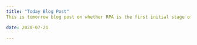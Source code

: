 ```yaml
---
title: "Today Blog Post"
This is tomorrow blog post on whether RPA is the first initial stage of AI or is it merely a improved method of working in the 21st century.

date: 2020-07-21

---
```

